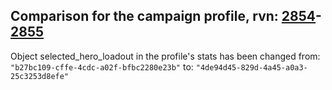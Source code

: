## Comparison for the campaign profile, rvn: [2854](https://github.com/PRO100KatYT/FortniteProfileRevisions/tree/main/profiles/campaign/2854%20campaign.json)-[2855](https://github.com/PRO100KatYT/FortniteProfileRevisions/tree/main/profiles/campaign/2855%20campaign.json)

Object selected_hero_loadout in the profile's stats has been changed from: `"b27bc109-cffe-4cdc-a02f-bfbc2280e23b"` to: `"4de94d45-829d-4a45-a0a3-25c3253d8efe"`
<br><br>
